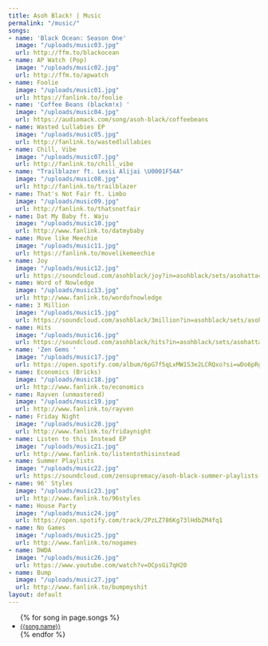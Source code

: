 ```yaml
---
title: Asoh Black! | Music
permalink: "/music/"
songs:
- name: 'Black Ocean: Season One'
  image: "/uploads/music03.jpg"
  url: http://ffm.to/blackocean
- name: AP Watch (Pop)
  image: "/uploads/music02.jpg"
  url: http://ffm.to/apwatch
- name: Foolie
  image: "/uploads/music01.jpg"
  url: https://fanlink.to/foolie
- name: 'Coffee Beans (blackm!x) '
  image: "/uploads/music04.jpg"
  url: https://audiomack.com/song/asoh-black/coffeebeans
- name: Wasted Lullabies EP
  image: "/uploads/music05.jpg"
  url: http://fanlink.to/wastedlullabies
- name: Chill, Vibe
  image: "/uploads/music07.jpg"
  url: http://fanlink.to/chill_vibe
- name: "Trailblazer ft. Lexii Alijai \U0001F54A"
  image: "/uploads/music08.jpg"
  url: http://fanlink.to/trailblazer
- name: That's Not Fair ft. Limbo
  image: "/uploads/music09.jpg"
  url: http://fanlink.to/thatsnotfair
- name: Dat My Baby ft. Waju
  image: "/uploads/music10.jpg"
  url: http://www.fanlink.to/datmybaby
- name: Move like Meechie
  image: "/uploads/music11.jpg"
  url: https://fanlink.to/movelikemeechie
- name: Joy
  image: "/uploads/music12.jpg"
  url: https://soundcloud.com/asohblack/joy?in=asohblack/sets/asohattacks-volume-1
- name: Word of Nowledge
  image: "/uploads/music13.jpg"
  url: http://www.fanlink.to/wordofnowledge
- name: 3 Million
  image: "/uploads/music15.jpg"
  url: https://soundcloud.com/asohblack/3million?in=asohblack/sets/asohattacks-volume-1
- name: Hits
  image: "/uploads/music16.jpg"
  url: https://soundcloud.com/asohblack/hits?in=asohblack/sets/asohattacks-volume-1
- name: 'Zen Gems '
  image: "/uploads/music17.jpg"
  url: https://open.spotify.com/album/6pG7f5qLxMW1S3e2LCRQxo?si=wDo6pRgaRa6c-ERwFOrWCg
- name: Economics (Bricks)
  image: "/uploads/music18.jpg"
  url: http://www.fanlink.to/economics
- name: Rayven (unmastered)
  image: "/uploads/music19.jpg"
  url: http://www.fanlink.to/rayven
- name: Friday Night
  image: "/uploads/music20.jpg"
  url: http://www.fanlink.to/fridaynight
- name: Listen to this Instead EP
  image: "/uploads/music21.jpg"
  url: http://www.fanlink.to/listentothisinstead
- name: Summer Playlists
  image: "/uploads/music22.jpg"
  url: https://soundcloud.com/zensupremacy/asoh-black-summer-playlists-prod-by-swell
- name: 96' Styles
  image: "/uploads/music23.jpg"
  url: http://www.fanlink.to/96styles
- name: House Party
  image: "/uploads/music24.jpg"
  url: https://open.spotify.com/track/2PzLZ786Kg73lHdbZM4fq1
- name: No Games
  image: "/uploads/music25.jpg"
  url: http://www.fanlink.to/nogames
- name: DWDA
  image: "/uploads/music26.jpg"
  url: https://www.youtube.com/watch?v=OCpsGi7qH20
- name: Bump
  image: "/uploads/music27.jpg"
  url: http://www.fanlink.to/bumpmyshit
layout: default
---
```


<div class="container music">
  <section class="intro"></section>
  <ul class="songs">
    {% for song in page.songs %}
    <li>
      <a target= "_blank" href="{{ song.url }}">
        <div class="song" style='background-image: url("{{ song.image }}");'>
          <small class="song-title">{{song.name}}</small>
        </div>
      </a>
    </li>
    {% endfor %}
  </ul>

</div>